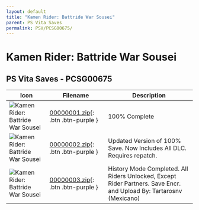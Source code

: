 ```yaml
---
layout: default
title: "Kamen Rider: Battride War Sousei"
parent: PS Vita Saves
permalink: PSV/PCSG00675/
---
```

# Kamen Rider: Battride War Sousei

## PS Vita Saves - PCSG00675

| Icon | Filename | Description |
|------|----------|-------------|
| ![Kamen Rider: Battride War Sousei](https://github.com/bucanero/apollo-vita/raw/main/sce_sys/icon0.png) | [00000001.zip](00000001.zip){: .btn .btn-purple } | 100% Complete  |
| ![Kamen Rider: Battride War Sousei](https://github.com/bucanero/apollo-vita/raw/main/sce_sys/icon0.png) | [00000002.zip](00000002.zip){: .btn .btn-purple } | Updated Version of 100% Save. Now Includes All DLC. Requires repatch.  |
| ![Kamen Rider: Battride War Sousei](https://github.com/bucanero/apollo-vita/raw/main/sce_sys/icon0.png) | [00000003.zip](00000003.zip){: .btn .btn-purple } | History Mode Completed. All Riders Unlocked, Except Rider Partners.  Save Encr. and Upload By: Tartarosnv (Mexicano)  |

